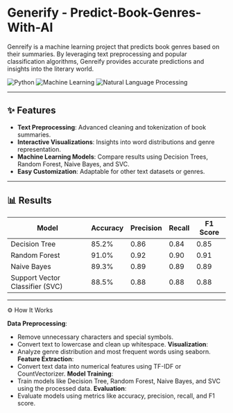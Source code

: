 # Generify - Predict-Book-Genres-With-AI
Genreify is a machine learning project that predicts book genres based on their summaries. By leveraging text preprocessing and popular classification algorithms, Genreify provides accurate predictions and insights into the literary world.

![Python](https://img.shields.io/badge/Python-3.9%2B-blue) ![Machine Learning](https://img.shields.io/badge/Machine%20Learning-Success-green) ![Natural Language Processing](https://img.shields.io/badge/NLP-Powered-orange)

---

## ✨ Features

- **Text Preprocessing**: Advanced cleaning and tokenization of book summaries.
- **Interactive Visualizations**: Insights into word distributions and genre representation.
- **Machine Learning Models**: Compare results using Decision Trees, Random Forest, Naive Bayes, and SVC.
- **Easy Customization**: Adaptable for other text datasets or genres.

---

## 📊 Results

| Model               | Accuracy | Precision | Recall | F1 Score |
|---------------------|----------|-----------|--------|----------|
| Decision Tree       | 85.2%   | 0.86      | 0.84   | 0.85     |
| Random Forest       | 91.0%   | 0.92      | 0.90   | 0.91     |
| Naive Bayes         | 89.3%   | 0.89      | 0.89   | 0.89     |
| Support Vector Classifier (SVC) | 88.5% | 0.88  | 0.88 | 0.88     |

---

⚙️ How It Works

**Data Preprocessing**:
- Remove unnecessary characters and special symbols.
- Convert text to lowercase and clean up whitespace.
**Visualization**:
- Analyze genre distribution and most frequent words using seaborn.
**Feature Extraction**:
- Convert text data into numerical features using TF-IDF or CountVectorizer.
**Model Training**:
- Train models like Decision Tree, Random Forest, Naive Bayes, and SVC using the processed data.
**Evaluation**:
- Evaluate models using metrics like accuracy, precision, recall, and F1 score.
